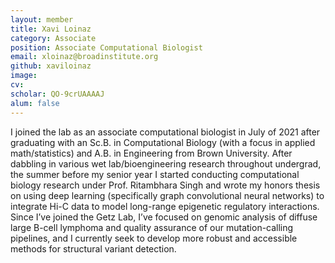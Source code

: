 ```yaml
---
layout: member
title: Xavi Loinaz
category: Associate
position: Associate Computational Biologist
email: xloinaz@broadinstitute.org
github: xaviloinaz
image:
cv:
scholar: QO-9crUAAAAJ
alum: false
---
```


I joined the lab as an associate computational biologist in July of 2021 after graduating with an Sc.B. in Computational Biology (with a focus in applied math/statistics) and A.B. in Engineering from Brown University. After dabbling in various wet lab/bioengineering research throughout undergrad, the summer before my senior year I started conducting computational biology research under Prof. Ritambhara Singh and wrote my honors thesis on using deep learning (specifically graph convolutional neural networks) to integrate Hi-C data to model long-range epigenetic regulatory interactions. Since I’ve joined the Getz Lab, I’ve focused on genomic analysis of diffuse large B-cell lymphoma and quality assurance of our mutation-calling pipelines, and I currently seek to develop more robust and accessible methods for structural variant detection.
